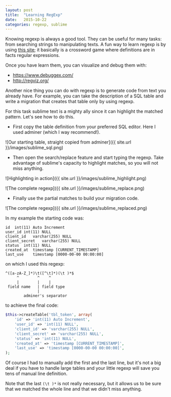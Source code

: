 ```yaml
---
layout: post
title:  "Learning RegExp"
date:   2015-10-22
categories: regexp, sublime
---
```


Knowing regexp is always a good tool. They can be useful for many tasks: from
searching strings to manipulating texts. A fun way to learn regexp is by using
[this site]( http://regexcrossword.com/); it basically is a crossword game
where definitions are in facts regular expressions.

Once you have learn them, you can visualize and debug them with:

* https://www.debuggex.com/
* http://regviz.org/

Another nice thing you can do with regexp is to generate code from text you
already have. For example, you can take the description of a SQL table and
write a migration that creates that table only by using regexp.

For this task sublime text is a mighty ally since it can highlight the matched
pattern. Let's see how to do this.

* First copy the table definition from your preferred SQL editor. Here I used
  adminer (which I way recommend!).

![Our starting table, straight copied from adminer]({{ site.url }}/images/sublime_sql.png)

* Then open the search/replace feature and start typing the regexp. Take
  advantage of sublime's capacity to highlight matches, so you will not miss
  anything.

![Highlighting in action]({{ site.url }}/images/sublime_highlight.png)

![The complete regexp]({{ site.url }}/images/sublime_replace.png)

* Finally use the partial matches to build your migration code.

![The complete regexp]({{ site.url }}/images/sublime_replaced.png)

In my example the starting code was:

```
id  int(11) Auto Increment   
user_id int(11) NULL     
client_id   varchar(255) NULL    
client_secret   varchar(255) NULL    
status  int(11) NULL     
created_at  timestamp [CURRENT_TIMESTAMP]    
last_use    timestamp [0000-00-00 00:00:00]
```

on which I used this regexp:

```
^([a-zA-Z_]*)\t([^\t]*)(\t )*$
     ^        ^    ^     
     |        |    |     
 field name   | field type
              |          
        adminer's separator
```

to achieve the final code:

```php
$this->createTable('tbl_token', array(
    'id' => 'int(11) Auto Increment',
    'user_id' => 'int(11) NULL',
    'client_id' => 'varchar(255) NULL',
    'client_secret' => 'varchar(255) NULL',
    'status' => 'int(11) NULL',
    'created_at' => 'timestamp [CURRENT_TIMESTAMP]',
    'last_use' => 'timestamp [0000-00-00 00:00:00]',
);
```
Of course I had to manually add the first and the last line, but it's not a big
deal if you have to handle large tables and your little regexp will save you
tens of manual line definition.

Note that the last `(\t )*` is not really necessary, but it allows us to be
sure that we matched the whole line and that we didn't miss anything.
